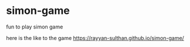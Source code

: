 # simon-game
fun to play simon game 

here is the like to the game 
https://rayyan-sulthan.github.io/simon-game/
